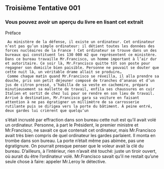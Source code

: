 
## Troisième Tentative 001

### Vous pouvez avoir un aperçu du livre en lisant cet extrait

Préface


     Au ministère de la défense, il existe un ordinateur. Cet ordinateur n’est pas qu’un simple ordinateur: il détient toutes les données des forces nucléaires de la France ! Cet ordinateur se trouve dans un des bureaux qui constituent les 130 000 m2 que représentent ce ministère. Dans ce bureau travaille Mr.Francisco, un homme important à l’air dur et autoritaire. Ce soir là, Mr.Francisco quitte tôt son poste pour regagner son domicile bien paisible. Personne ne pouvait se douter que cette nuit là, un véritable drame allait se produire…
     Comme chaque matin quand Mr.Francisco se réveilla, il alla prendre sa douche, pris son petit déjeuner composé de tranches d’ananas et d’un jus de citron pressé, s’habilla de sa veste en cachemire, prépara minutieusement sa mallette de travail, enfila ses chaussures en cuir Italien et sortit de chez lui pour se rendre en son lieu de travail. Arrivé à destination, Mr.Francisco gara sa voiture en faisant attention à ne pas égratigner un millimètre de sa carrosserie rutilante puis se dirigea vers la porte du bâtiment. À peine entré, deux gardes lui crièrent que quelqu’un 
s’était incrusté par effraction dans son bureau cette nuit est qu’il avait volé un ordinateur. Personne, à part le Président, le premier ministre et Mr.Francisco, ne savait ce que contenait cet ordinateur, mais Mr.Francisco avait très bien compris de quel ordinateur les gardes parlaient. Il monta en trombe dans son bureau. La porte n’était même pas abimée, pas une égratignure. On pourrait presque penser que le voleur avait la clé du bureau. D’ailleurs, à l’intérieur, rien n’avait été touché: juste un tiroir ouvert, où aurait du être l’ordinateur volé. Mr.Francisco savait qu’il ne restait qu’une seule chose à faire: appeler Mr.Leroy le détective. 

